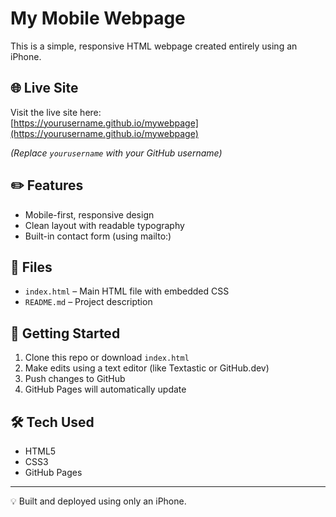 # My Mobile Webpage

This is a simple, responsive HTML webpage created entirely using an iPhone.

## 🌐 Live Site

Visit the live site here:  
[https://yourusername.github.io/mywebpage](https://yourusername.github.io/mywebpage)

_(Replace `yourusername` with your GitHub username)_

## ✏️ Features

- Mobile-first, responsive design
- Clean layout with readable typography
- Built-in contact form (using mailto:)

## 📁 Files

- `index.html` – Main HTML file with embedded CSS
- `README.md` – Project description

## 🚀 Getting Started

1. Clone this repo or download `index.html`
2. Make edits using a text editor (like Textastic or GitHub.dev)
3. Push changes to GitHub
4. GitHub Pages will automatically update

## 🛠 Tech Used

- HTML5
- CSS3
- GitHub Pages

---

💡 Built and deployed using only an iPhone.
